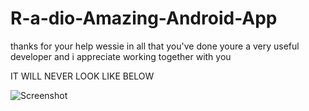 # R-a-dio-Amazing-Android-App
thanks for your help wessie in all that you've done youre a very useful developer and i appreciate working together with you

IT WILL NEVER LOOK LIKE BELOW

![Screenshot](https://kil.im/u/appfinal.png)
